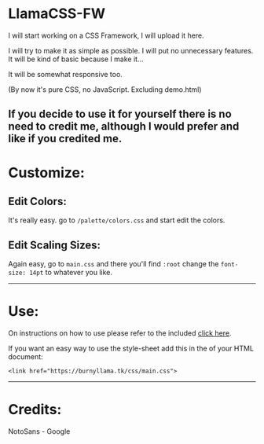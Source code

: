 # LlamaCSS-FW
I will start working on a CSS Framework, I will upload it here.

I will try to make it as simple as possible. I will put no unnecessary features.
It will be kind of basic because I make it...

It will be somewhat responsive too.

(By now it's pure CSS, no JavaScript. Excluding demo.html)

If you decide to use it for yourself there is **no need** to credit me, although I would prefer and like if you credited me.
---
# Customize:
## Edit Colors:
It's really easy. go to `/palette/colors.css` and start edit the colors.

## Edit Scaling Sizes:
Again easy, go to `main.css` and there you'll find `:root` change the `font-size: 14pt` to whatever you like.

---
# Use:
On instructions on how to use please refer to the included [click here](https://burnyllama.tk/css).

If you want an easy way to use the style-sheet add this in the <head> of your HTML document:
```
<link href="https://burnyllama.tk/css/main.css">
``` 

---
# Credits:
NotoSans - Google
